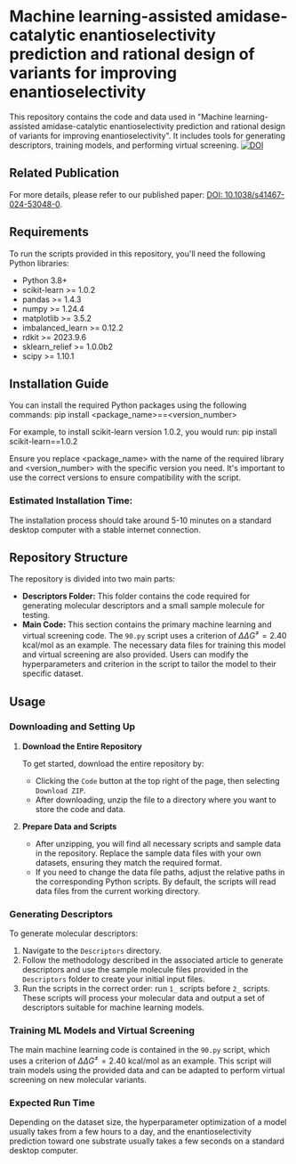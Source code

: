 # Machine learning-assisted amidase-catalytic enantioselectivity prediction and rational design of variants for improving enantioselectivity

This repository contains the code and data used in "Machine learning-assisted amidase-catalytic enantioselectivity prediction and rational design of variants for improving enantioselectivity". It includes tools for generating descriptors, training models, and performing virtual screening.
[![DOI](https://zenodo.org/badge/840572472.svg)](https://zenodo.org/doi/10.5281/zenodo.13759700)

## Related Publication
For more details, please refer to our published paper: [DOI: 10.1038/s41467-024-53048-0](https://doi.org/10.1038/s41467-024-53048-0).

## Requirements

To run the scripts provided in this repository, you'll need the following Python libraries:
- Python  3.8+
- scikit-learn >= 1.0.2
- pandas >= 1.4.3
- numpy >= 1.24.4
- matplotlib >= 3.5.2
- imbalanced_learn >= 0.12.2
- rdkit >= 2023.9.6
- sklearn_relief >= 1.0.0b2
- scipy >= 1.10.1

## Installation Guide

You can install the required Python packages using the following commands: 
pip install <package_name>==<version_number>

  
For example, to install scikit-learn version 1.0.2, you would run:
pip install scikit-learn==1.0.2

Ensure you replace <package_name> with the name of the required library and <version_number> with the specific version you need. It's important to use the correct versions to ensure compatibility with the script.

### Estimated Installation Time:

The installation process should take around 5-10 minutes on a standard desktop computer with a stable internet connection.

## Repository Structure

The repository is divided into two main parts:
- **Descriptors Folder:** This folder contains the code required for generating molecular descriptors and a small sample molecule for testing.
- **Main Code:** This section contains  the primary machine learning and virtual screening code. The `90.py` script uses a criterion of $\Delta \Delta G^{\neq} = 2.40$ kcal/mol as an example. The necessary data files for training this model and virtual screening are also provided. Users can modify the hyperparameters and criterion in the script to tailor the model to their specific dataset.

## Usage

### Downloading and Setting Up

1. **Download the Entire Repository**

   To get started, download the entire repository by:
   - Clicking the `Code` button at the top right of the page, then selecting `Download ZIP`.
   - After downloading, unzip the file to a directory where you want to store the code and data.

2. **Prepare Data and Scripts**

   - After unzipping, you will find all necessary scripts and sample data in the repository. Replace the sample data files with your own datasets, ensuring they match the required format.
   - If you need to change the data file paths, adjust the relative paths in the corresponding Python scripts. By default, the scripts will read data files from the current working directory.

### Generating Descriptors

To generate molecular descriptors:

1. Navigate to the `Descriptors` directory.
2. Follow the methodology described in the associated article to generate descriptors and use the sample molecule files provided in the `Descriptors` folder to create your initial input files.
3. Run the scripts in the correct order: run `1_` scripts before `2_` scripts.
These scripts will process your molecular data and output a set of descriptors suitable for machine learning models.

### Training ML Models and Virtual Screening

The main machine learning code is contained in the `90.py` script, which uses a criterion of $\Delta \Delta G^{\neq} = 2.40$ kcal/mol as an example. This script will train models using the provided data and can be adapted to perform virtual screening on new molecular variants.

### Expected Run Time

Depending on the dataset size, the hyperparameter optimization of a model usually takes from a few hours to a day, and the enantioselectivity prediction toward one substrate usually takes a few seconds on a standard desktop computer.
